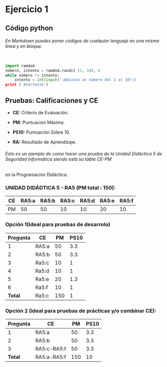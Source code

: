 # Ejercicio 1

## Código python

###### En Markdown puedes poner códigos de cualquier lenguaje en una misma linea y en bloque.

```python

import ramdom
número, intento = ramdom.randit (1, 10), 0
while número != intento:
    intento = int(input('¡Adivina un número del 1 al 10!))
print ('Acertaste')

```
## Pruebas: Calificaciones y CE

* **CE:** Criterio de Evaluación.

* **PM:** Puntuacion Máxima.

* **PS10:** Puntuación Sobre 10.

*  **RA:** Resultado de Aprendizaje.

###### Esto es un ejemplo de como hacer una prueba de la Unidad Didáctica 5 de Seguridad Informática siendo esta su tabla CE-PM
en la Programación Didáctica:

### UNIDAD DIDÁDTICA 5 - RA5 (PM total : 150):

| **CE** | **RA5:a** | **RA5:b** | **RA5:c** | **RA5:d** | **RA5:e** | **RA5:f** |
| ------ | --------- | --------- | --------- | --------- | --------- | --------- |
|   PM   |    50     |    50     |    10     |     10    |     20    |     10    |

### Opción 1(Ideal para pruebas de desarrolo)
| Pregunta | CE | PM | PS10 |
|----------|----|----|------|
|1|RA5:a|50|3.3|
|2|RA5:b|50|3.3|
|3|Ra5:c|10|1|
|4|Ra5:d|10|1|
|5|Ra5:e|20|1.3|
|6|Ra5:f|10|1|
|**Total**|Ra5:c|150|1|

### Opción 2 (ideal para pruebas de prácticas y/o combinar CE):

| Pregunta | CE | PM | PS10 |
|----------|----|----|------|
|1|RA5:a|50|3.3|
|2|RA5:b|50|3.3|
|3|RA5:c-RA5:f|50|3.3|
|**Total**|RA5:a-RA5:f|150|10|  


